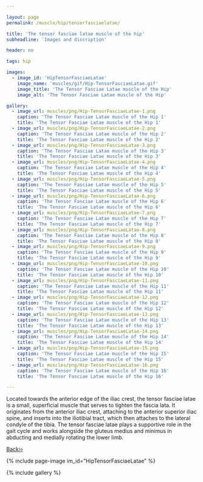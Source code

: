 ```yaml
---

layout: page
permalink: /muscle/hip/tensorfasciaelatae/

title: 'The tensor fasciae latae muscle of the hip'
subheadline: 'Images and discription'

header: no

tags: hip

images:
  - image_id: 'HipTensorFasciaeLatae'
    image_name: 'muscles/gif/Hip-TensorFasciaeLatae.gif'
    image_title: 'The Tensor Fasciae Latae muscle of the Hip'
    image_alt: 'The Tensor Fasciae Latae muscle of the Hip' 

gallery:
  - image_url: muscles/png/Hip-TensorFasciaeLatae-1.png
    caption: 'The Tensor Fasciae Latae muscle of the Hip 1'
    title: 'The Tensor Fasciae Latae muscle of the Hip 1'
  - image_url: muscles/png/Hip-TensorFasciaeLatae-2.png
    caption: 'The Tensor Fasciae Latae muscle of the Hip 2'
    title: 'The Tensor Fasciae Latae muscle of the Hip 2'
  - image_url: muscles/png/Hip-TensorFasciaeLatae-3.png
    caption: 'The Tensor Fasciae Latae muscle of the Hip 3'
    title: 'The Tensor Fasciae Latae muscle of the Hip 3'
  - image_url: muscles/png/Hip-TensorFasciaeLatae-4.png
    caption: 'The Tensor Fasciae Latae muscle of the Hip 4'
    title: 'The Tensor Fasciae Latae muscle of the Hip 4'
  - image_url: muscles/png/Hip-TensorFasciaeLatae-5.png
    caption: 'The Tensor Fasciae Latae muscle of the Hip 5'
    title: 'The Tensor Fasciae Latae muscle of the Hip 5'
  - image_url: muscles/png/Hip-TensorFasciaeLatae-6.png
    caption: 'The Tensor Fasciae Latae muscle of the Hip 6'
    title: 'The Tensor Fasciae Latae muscle of the Hip 6'
  - image_url: muscles/png/Hip-TensorFasciaeLatae-7.png
    caption: 'The Tensor Fasciae Latae muscle of the Hip 7'
    title: 'The Tensor Fasciae Latae muscle of the Hip 7'
  - image_url: muscles/png/Hip-TensorFasciaeLatae-8.png
    caption: 'The Tensor Fasciae Latae muscle of the Hip 8'
    title: 'The Tensor Fasciae Latae muscle of the Hip 8'
  - image_url: muscles/png/Hip-TensorFasciaeLatae-9.png
    caption: 'The Tensor Fasciae Latae muscle of the Hip 9'
    title: 'The Tensor Fasciae Latae muscle of the Hip 9'
  - image_url: muscles/png/Hip-TensorFasciaeLatae-10.png
    caption: 'The Tensor Fasciae Latae muscle of the Hip 10'
    title: 'The Tensor Fasciae Latae muscle of the Hip 10'
  - image_url: muscles/png/Hip-TensorFasciaeLatae-11.png
    caption: 'The Tensor Fasciae Latae muscle of the Hip 11'
    title: 'The Tensor Fasciae Latae muscle of the Hip 11'
  - image_url: muscles/png/Hip-TensorFasciaeLatae-12.png
    caption: 'The Tensor Fasciae Latae muscle of the Hip 12'
    title: 'The Tensor Fasciae Latae muscle of the Hip 12'
  - image_url: muscles/png/Hip-TensorFasciaeLatae-13.png
    caption: 'The Tensor Fasciae Latae muscle of the Hip 13'
    title: 'The Tensor Fasciae Latae muscle of the Hip 13'
  - image_url: muscles/png/Hip-TensorFasciaeLatae-14.png
    caption: 'The Tensor Fasciae Latae muscle of the Hip 14'
    title: 'The Tensor Fasciae Latae muscle of the Hip 14'
  - image_url: muscles/png/Hip-TensorFasciaeLatae-15.png
    caption: 'The Tensor Fasciae Latae muscle of the Hip 15'
    title: 'The Tensor Fasciae Latae muscle of the Hip 15'
  - image_url: muscles/png/Hip-TensorFasciaeLatae-16.png
    caption: 'The Tensor Fasciae Latae muscle of the Hip 16'
    title: 'The Tensor Fasciae Latae muscle of the Hip 16'

---
```


Located towards the anterior edge of the iliac crest, the tensor fasciae latae is a small, superficial muscle that serves to tighten the fascia lata. It originates from the anterior iliac crest, attaching to the anterior superior iliac spine, and inserts into the iliotibial tract, which then attaches to the lateral condyle of the tibia. The tensor fasciae latae plays a supportive role in the gait cycle and works alongside the gluteus medius and minimus in abducting and medially rotating the lower limb.

[Back››](/muscle/hip/deep/)

{% include page-image im_id="HipTensorFasciaeLatae" %}

{% include gallery %}
